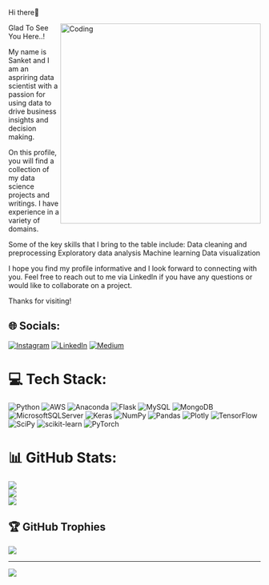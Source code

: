   
Hi there👋

<img align="right" alt="Coding" width="400" src="https://img.freepik.com/free-photo/rear-view-programmer-working-all-night-long_1098-18697.jpg?w=1060&t=st=1672336022~exp=1672336622~hmac=a651c245c62900d524527d1f3c70c7549df4341bc84bee5313a4c4a5e301cf02">
  
Glad To See You Here..!


My name is Sanket and I am an aspriring data scientist with a passion for using data to drive business insights and decision making.

On this profile, you will find a collection of my data science projects and writings. I have experience in a variety of domains.

Some of the key skills that I bring to the table include:
Data cleaning and preprocessing
Exploratory data analysis
Machine learning
Data visualization

I hope you find my profile informative and I look forward to connecting with you. Feel free to reach out to me via LinkedIn if you have any questions or would like to collaborate on a project.

Thanks for visiting!



## 🌐 Socials:
[![Instagram](https://img.shields.io/badge/Instagram-%23E4405F.svg?logo=Instagram&logoColor=white)](https://instagram.com/mi_sanket_shankar/) [![LinkedIn](https://img.shields.io/badge/LinkedIn-%230077B5.svg?logo=linkedin&logoColor=white)](https://linkedin.com/in/sanketshankar/) [![Medium](https://img.shields.io/badge/Medium-12100E?logo=medium&logoColor=white)](https://medium.com/@sanketmane1997.sm) 

# 💻 Tech Stack:
![Python](https://img.shields.io/badge/python-3670A0?style=plastic&logo=python&logoColor=ffdd54) ![AWS](https://img.shields.io/badge/AWS-%23FF9900.svg?style=plastic&logo=amazon-aws&logoColor=white) ![Anaconda](https://img.shields.io/badge/Anaconda-%2344A833.svg?style=plastic&logo=anaconda&logoColor=white) ![Flask](https://img.shields.io/badge/flask-%23000.svg?style=plastic&logo=flask&logoColor=white) ![MySQL](https://img.shields.io/badge/mysql-%2300f.svg?style=plastic&logo=mysql&logoColor=white) ![MongoDB](https://img.shields.io/badge/MongoDB-%234ea94b.svg?style=plastic&logo=mongodb&logoColor=white) ![MicrosoftSQLServer](https://img.shields.io/badge/Microsoft%20SQL%20Sever-CC2927?style=plastic&logo=microsoft%20sql%20server&logoColor=white) ![Keras](https://img.shields.io/badge/Keras-%23D00000.svg?style=plastic&logo=Keras&logoColor=white) ![NumPy](https://img.shields.io/badge/numpy-%23013243.svg?style=plastic&logo=numpy&logoColor=white) ![Pandas](https://img.shields.io/badge/pandas-%23150458.svg?style=plastic&logo=pandas&logoColor=white) ![Plotly](https://img.shields.io/badge/Plotly-%233F4F75.svg?style=plastic&logo=plotly&logoColor=white) ![TensorFlow](https://img.shields.io/badge/TensorFlow-%23FF6F00.svg?style=plastic&logo=TensorFlow&logoColor=white) ![SciPy](https://img.shields.io/badge/SciPy-%230C55A5.svg?style=plastic&logo=scipy&logoColor=%white) ![scikit-learn](https://img.shields.io/badge/scikit--learn-%23F7931E.svg?style=plastic&logo=scikit-learn&logoColor=white) ![PyTorch](https://img.shields.io/badge/PyTorch-%23EE4C2C.svg?style=plastic&logo=PyTorch&logoColor=white)
# 📊 GitHub Stats:
![](https://github-readme-stats.vercel.app/api?username=sanketmaneDS&theme=radical&hide_border=false&include_all_commits=true&count_private=true)<br/>
![](https://github-readme-streak-stats.herokuapp.com/?user=sanketmaneDS&theme=radical&hide_border=false)<br/>
![](https://github-readme-stats.vercel.app/api/top-langs/?username=sanketmaneDS&theme=radical&hide_border=false&include_all_commits=true&count_private=true&layout=compact)

## 🏆 GitHub Trophies
![](https://github-profile-trophy.vercel.app/?username=sanketmaneDS&theme=juicyfresh&no-frame=false&no-bg=true&margin-w=4)

---
[![](https://visitcount.itsvg.in/api?id=sanketmaneDS&icon=6&color=11)](https://visitcount.itsvg.in)

<!-- Proudly created with GPRM ( https://gprm.itsvg.in ) -->






